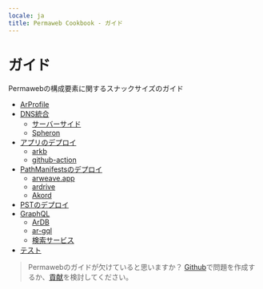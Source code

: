 ```yaml
---
locale: ja
title: Permaweb Cookbook - ガイド
---
```


# ガイド

Permawebの構成要素に関するスナックサイズのガイド

-   [ArProfile](arprofile.md)
-   [DNS統合](dns-integration/server-side.md)
    -   [サーバーサイド](dns-integration/server-side.md)
    -   [Spheron](dns-integration/spheron.md)
-   [アプリのデプロイ](deployment/index.md)
    -   [arkb](deployment/arkb.md)
    -   [github-action](deployment/github-action.md)
-   [PathManifestsのデプロイ](deploying-manifests/deployingManifests.md)
    -   [arweave.app](deploying-manifests/arweave-app.md)
    -   [ardrive](deploying-manifests/ardrive.md)
    -   [Akord](deploying-manifests/akord.md)
-   [PSTのデプロイ](deploying-psts.md)
-   [GraphQL](querying-arweave/queryingArweave.md)
    -   [ArDB](querying-arweave/ardb.md)
    -   [ar-gql](querying-arweave/ar-gql.md)
    -   [検索サービス](querying-arweave/search-indexing-service.md)
-   [テスト](testing/arlocal.md)

> Permawebのガイドが欠けていると思いますか？ [Github](https://github.com/twilson63/permaweb-cookbook/issues)で問題を作成するか、[貢献](../getting-started/contributing.md)を検討してください。